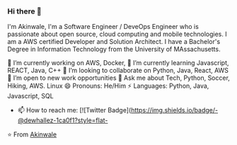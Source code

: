 ### Hi there 👋
I'm Akinwale, I'm a Software Engineer / DeveOps Engineer who is passionate about open source, cloud computing and mobile technologies. I am a AWS certified Developer and Solution Architect. I have a Bachelor's Degree in Information Technology from the University of MAssachusetts.


🔭 I’m currently working on AWS, Docker, 
🌱 I’m currently learning Javascript, REACT, Java, C++
👯 I’m looking to collaborate on Python, Java, React, AWS
🤔 I’m open to new work opportunities
💬 Ask me about Tech, Python, Soccer, Hiking, AWS. Linux
😄 Pronouns: He/Him
⚡ Languages: Python, Java, Javascript, SQL


- 📫 How to reach me: [![Twitter Badge](https://img.shields.io/badge/-@dewhallez-1ca0f1?style=flat-

⭐️ From [Akinwale](https://github.com/dewhallez)
